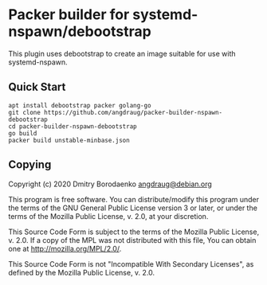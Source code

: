 # Packer builder for systemd-nspawn/debootstrap

This plugin uses debootstrap to create an image suitable for use with systemd-nspawn.

## Quick Start

```
apt install debootstrap packer golang-go
git clone https://github.com/angdraug/packer-builder-nspawn-debootstrap
cd packer-builder-nspawn-debootstrap
go build
packer build unstable-minbase.json
```

## Copying

Copyright (c) 2020  Dmitry Borodaenko <angdraug@debian.org>

This program is free software. You can distribute/modify this program under
the terms of the GNU General Public License version 3 or later, or under
the terms of the Mozilla Public License, v. 2.0, at your discretion.

This Source Code Form is subject to the terms of the Mozilla Public
License, v. 2.0. If a copy of the MPL was not distributed with this
file, You can obtain one at http://mozilla.org/MPL/2.0/.

This Source Code Form is not "Incompatible With Secondary Licenses",
as defined by the Mozilla Public License, v. 2.0.

